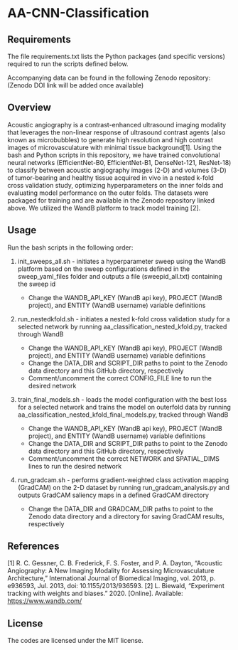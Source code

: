 # AA-CNN-Classification

## Requirements

The file requirements.txt lists the Python packages (and specific versions) required to run the scripts defined below.

Accompanying data can be found in the following Zenodo repository: (Zenodo DOI link will be added once available)

## Overview

Acoustic angiography is a contrast-enhanced ultrasound imaging modality that leverages the non-linear response of ultrasound contrast agents (also known as microbubbles) to generate high resolution and high contrast images of microvasculature with minimal tissue background[1]. Using the bash and Python scripts in this repository, we have trained convolutional neural networks (EfficientNet-B0, EfficientNet-B1, DenseNet-121, ResNet-18) to classify between acoustic angiography images (2-D) and volumes (3-D) of tumor-bearing and healthy tissue acquired in vivo in a nested k-fold cross validation study, optimizing hyperparameters on the inner folds and evaluating model performance on the outer folds. The datasets were packaged for training and are available in the Zenodo repository linked above. We utilized the WandB platform to track model training [2]. 

## Usage

Run the bash scripts in the following order:

1. init_sweeps_all.sh - initiates a hyperparameter sweep using the WandB platform based on the sweep configurations defined in the sweep_yaml_files folder and outputs a file (sweepid_all.txt) containing the sweep id
    - Change the WANDB_API_KEY (WandB api key), PROJECT (WandB project), and ENTITY (WandB username) variable definitions

2. run_nestedkfold.sh - initiates a nested k-fold cross validation study for a selected network by running aa_classification_nested_kfold.py, tracked through WandB
    - Change the WANDB_API_KEY (WandB api key), PROJECT (WandB project), and ENTITY (WandB username) variable definitions
    - Change the DATA_DIR and SCRIPT_DIR paths to point to the Zenodo data directory and this GitHub directory, respectively
    - Comment/uncomment the correct CONFIG_FILE line to run the desired network

3. train_final_models.sh - loads the model configuration with the best loss for a selected network and trains the model on outerfold data by running aa_classification_nested_kfold_final_models.py, tracked through WandB
    - Change the WANDB_API_KEY (WandB api key), PROJECT (WandB project), and ENTITY (WandB username) variable definitions
    - Change the DATA_DIR and SCRIPT_DIR paths to point to the Zenodo data directory and this GitHub directory, respectively
    - Comment/uncomment the correct NETWORK and SPATIAL_DIMS lines to run the desired network

4. run_gradcam.sh - performs gradient-weighted class activation mapping (GradCAM) on the 2-D dataset by running run_gradcam_analysis.py and outputs GradCAM saliency maps in a defined GradCAM directory
    - Change the DATA_DIR and GRADCAM_DIR paths to point to the Zenodo data directory and a directory for saving GradCAM results, respectively

## References

[1] R. C. Gessner, C. B. Frederick, F. S. Foster, and P. A. Dayton, “Acoustic Angiography: A New Imaging Modality for Assessing Microvasculature Architecture,” International Journal of Biomedical Imaging, vol. 2013, p. e936593, Jul. 2013, doi: 10.1155/2013/936593.
[2] L. Biewald, “Experiment tracking with weights and biases.” 2020. [Online]. Available: https://www.wandb.com/

## License

The codes are licensed under the MIT license.
